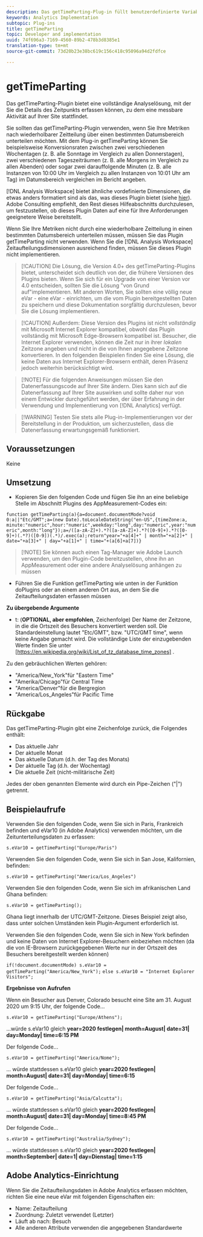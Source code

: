 ```yaml
---
description: Das getTimeParting-Plug-in füllt benutzerdefinierte Variablen mit Werten für Stunde, Tag der Woche und Wochenende oder Wochentag auf. Analysis Workspace bietet vordefinierte Zeitunterteilungsdimensionen. Das Plug-in sollte verwendet werden, wenn Zeitunterteilungsdimensionen in anderen Analytics-Lösungen außerhalb von Analysis Workspace benötigt werden.
keywords: Analytics Implementation
subtopic: Plug-ins
title: getTimeParting
topic: Developer and implementation
uuid: 74f696a3-7169-4560-89b2-478b3d8385e1
translation-type: tm+mt
source-git-commit: 73d20b23e38bc619c156c418c95096a94d2fdfce

---
```



# getTimeParting

Das getTimeParting-Plugin bietet eine vollständige Analyselösung, mit der Sie die Details des Zeitpunkts erfassen können, zu dem eine messbare Aktivität auf Ihrer Site stattfindet.

Sie sollten das getTimeParting-Plugin verwenden, wenn Sie Ihre Metriken nach wiederholbarer Zeitteilung über einen bestimmten Datumsbereich unterteilen möchten.  Mit dem Plug-in getTimeParting können Sie beispielsweise Konversionsraten zwischen zwei verschiedenen Wochentagen (z. B. alle Sonntage im Vergleich zu allen Donnerstagen), zwei verschiedenen Tageszeiträumen (z. B. alle Morgens im Vergleich zu allen Abenden) oder sogar zwei darauffolgende Minuten (z. B. alle Instanzen von 10:00 Uhr im Vergleich zu allen Instanzen von 10:01 Uhr am Tag) im Datumsbereich vergleichen im Bericht angeben.

[!DNL Analysis Workspace] bietet ähnliche vordefinierte Dimensionen, die etwas anders formatiert sind als das, was dieses Plugin bietet (siehe [hier](https://docs.adobe.com/content/help/en/analytics/analyze/analysis-workspace/components/dimensions/time-parting-dimensions.html)).  Adobe Consulting empfiehlt, den Rest dieses Hilfeabschnitts durchzulesen, um festzustellen, ob dieses Plugin Daten auf eine für Ihre Anforderungen geeignetere Weise bereitstellt.

Wenn Sie Ihre Metriken nicht durch eine wiederholbare Zeitteilung in einen bestimmten Datumsbereich unterteilen müssen, müssen Sie das Plugin getTimeParting nicht verwenden.  Wenn Sie die [!DNL Analysis Workspace] Zeitaufteilungsdimensionen ausreichend finden, müssen Sie dieses Plugin nicht implementieren.

>[!CAUTION] Die Lösung, die Version 4.0+ des getTimeParting-Plugins bietet, unterscheidet sich deutlich von der, die frühere Versionen des Plugins bieten.  Wenn Sie sich für ein Upgrade von einer Version vor 4.0 entscheiden, sollten Sie die Lösung &quot;von Grund auf&quot;implementieren.  Mit anderen Worten, Sie sollten eine völlig neue eVar - eine eVar - einrichten, um die vom Plugin bereitgestellten Daten zu speichern und diese Dokumentation sorgfältig durchzulesen, bevor Sie die Lösung implementieren.

>[!CAUTION] Außerdem: Diese Version des Plugins ist nicht *vollständig* mit Microsoft Internet Explorer kompatibel, obwohl das Plugin vollständig mit Microsoft Edge-Browsern kompatibel ist.   Besucher, die Internet Explorer verwenden, können die Zeit nur in ihrer *lokalen* Zeitzone angeben und nicht in die von Ihnen angegebene Zeitzone konvertieren.  In den folgenden Beispielen finden Sie eine Lösung, die keine Daten aus Internet Explorer-Browsern enthält, deren Präsenz jedoch weiterhin berücksichtigt wird.

> [!NOTE] Für die folgenden Anweisungen müssen Sie den Datenerfassungscode auf Ihrer Site ändern. Dies kann sich auf die Datenerfassung auf Ihrer Site auswirken und sollte daher nur von einem Entwickler durchgeführt werden, der über Erfahrung in der Verwendung und Implementierung von [!DNL Analytics] verfügt.

> [!WARNING] Testen Sie stets alle Plug-in-Implementierungen vor der Bereitstellung in der Produktion, um sicherzustellen, dass die Datenerfassung erwartungsgemäß funktioniert.

## Voraussetzungen

Keine

## Umsetzung

* Kopieren Sie den folgenden Code und fügen Sie ihn an eine beliebige Stelle im Abschnitt Plugins des AppMeasurement-Codes ein:

```function getTimeParting(a){a=document.documentMode?void 0:a||"Etc/GMT";a=(new Date).toLocaleDateString("en-US",{timeZone:a, minute:"numeric",hour:"numeric",weekday:"long",day:"numeric",year:"numeric",month:"long"});a=/([a-zA-Z]+).*?([a-zA-Z]+).*?([0-9]+).*?([0-9]+)(.*?)([0-9])(.*)/.exec(a);return"year="+a[4]+" | month="+a[2]+" | date="+a[3]+" | day="+a[1]+" | time="+(a[6]+a[7])}```

> [!NOTE] Sie können auch einen Tag-Manager wie Adobe Launch verwenden, um den Plugin-Code bereitzustellen, ohne ihn an AppMeasurement oder eine andere Analyselösung anhängen zu müssen

* Führen Sie die Funktion getTimeParting wie unten in der Funktion doPlugins oder an einem anderen Ort aus, an dem Sie die Zeitaufteilungsdaten erfassen müssen

**Zu übergebende Argumente**

* t: (**OPTIONAL, aber empfohlen**, Zeichenfolge) Der Name der Zeitzone, in die die Ortszeit des Besuchers konvertiert werden soll.  Die Standardeinstellung lautet &quot;Etc/GMT&quot;, bzw. &quot;UTC/GMT time&quot;, wenn keine Angabe gemacht wird.  Die vollständige Liste der einzugebenden Werte finden Sie unter [https://en.wikipedia.org/wiki/List_of_tz_database_time_zones] .

Zu den gebräuchlichen Werten gehören:

* &quot;America/New_York&quot;für &quot;Eastern Time&quot;
* &quot;Amerika/Chicago&quot;für Central Time
* &quot;America/Denver&quot;für die Bergregion
* &quot;America/Los_Angeles&quot;für Pacific Time

## Rückgabe

Das getTimeParting-Plugin gibt eine Zeichenfolge zurück, die Folgendes enthält:

* Das aktuelle Jahr
* Der aktuelle Monat
* Das aktuelle Datum (d.h. der Tag des Monats)
* Der aktuelle Tag (d.h. der Wochentag)
* Die aktuelle Zeit (nicht-militärische Zeit)

Jedes der oben genannten Elemente wird durch ein Pipe-Zeichen (&quot;|&quot;) getrennt.

## Beispielaufrufe

Verwenden Sie den folgenden Code, wenn Sie sich in Paris, Frankreich befinden und eVar10 (in Adobe Analytics) verwenden möchten, um die Zeitunterteilungsdaten zu erfassen:

```s.eVar10 = getTimeParting("Europe/Paris")```

Verwenden Sie den folgenden Code, wenn Sie sich in San Jose, Kalifornien, befinden:

```s.eVar10 = getTimeParting("America/Los_Angeles")```

Verwenden Sie den folgenden Code, wenn Sie sich im afrikanischen Land Ghana befinden:

```s.eVar10 = getTimeParting();```

Ghana liegt innerhalb der UTC/GMT-Zeitzone.  Dieses Beispiel zeigt also, dass unter solchen Umständen kein Plugin-Argument erforderlich ist.

Verwenden Sie den folgenden Code, wenn Sie sich in New York befinden und keine Daten von Internet Explorer-Besuchern einbeziehen möchten (da die von IE-Browsern zurückgegebenen Werte nur in der Ortszeit des Besuchers bereitgestellt werden können)

```if(!document.documentMode) s.eVar10 = getTimeParting("America/New_York");```
```else s.eVar10 = "Internet Explorer Visitors";```

**Ergebnisse von Aufrufen**

Wenn ein Besucher aus Denver, Colorado besucht eine Site am 31. August 2020 um 9:15 Uhr, der folgende Code...

```s.eVar10 = getTimeParting("Europe/Athens");```

...würde s.eVar10 gleich **year=2020 festlegen| month=August| date=31| day=Monday| time=6:15 PM**

Der folgende Code...

```s.eVar10 = getTimeParting("America/Nome");```

... würde stattdessen s.eVar10 gleich **year=2020 festlegen| month=August| date=31| day=Monday| time=6:15**

Der folgende Code...

```s.eVar10 = getTimeParting("Asia/Calcutta");```

... würde stattdessen s.eVar10 gleich **year=2020 festlegen| month=August| date=31| day=Monday| time=8:45 PM**

Der folgende Code...

```s.eVar10 = getTimeParting("Australia/Sydney");```

... würde stattdessen s.eVar10 gleich **year=2020 festlegen| month=September| date=1| day=Dienstag| time=1:15**

## Adobe Analytics-Einrichtung

Wenn Sie die Zeitaufteilungsdaten in Adobe Analytics erfassen möchten, richten Sie eine neue eVar mit folgenden Eigenschaften ein:

* Name: Zeitaufteilung
* Zuordnung: Zuletzt verwendet (Letzter)
* Läuft ab nach: Besuch
* Alle anderen Attribute verwenden die angegebenen Standardwerte
